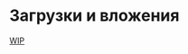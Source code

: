 # Загрузки и вложения

[WIP](../_wip_banner.part.md ':include')

<!-- // code: language=markdown insertSpaces=true tabSize=2 -->
